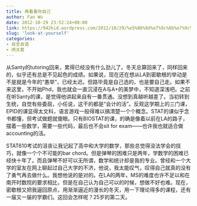 ```yaml
---
title: 再看看你自己
author: Fan Wu
date: 2012-10-29 23:52:24+00:00
link: https://942kid.wordpress.com/2012/10/29/%e5%86%8d%e7%9c%8b%e7%9c%8b%e4%bd%a0%e8%87%aa%e5%b7%b1/
slug: 'look-at-yourself'
categories:
- 自言自语
- 闹太套
---
```


从Santy的tutoring回来，累得已经没有什么劲儿了。冬天总算回来了，同样回来的，似乎还有总是不见起色的成绩。如果说，现在还在想从LA到密歇根的举动是不是就是今年的“愚举”，已经太迟。但路毕竟是自己选的，也是要自己走。如果不来这里，不开始Phd，我也就会一直沉浸在A与A+的美梦中，不知道深浅吧。之前在听Santy的课，是觉得他讲起来自有一番贯通。没想到真越听越差了。当初转到生统，自觉有些委屈，小任说，这干的都是“会计的活”。反观这学期上的三门课，EPID的课显得太文科，语言游戏一般得难以搞清楚一个个概念。STAT的课似乎念书都懂，但考试做题就傻眼。只有BIOSTAT的课，的确是像着以前在LA的路子，摆着一些数学，需要一些代码，最后也不会sit for exam——也许我也就适合做accounting的活。

STAT610考试的沮丧让我记起了高中和大学的数学，那些总觉得没法学会的技巧，就像一个个不可能的bar chord。但是弹琴的困难只是两年，学数学的困难已经快十年了。而且弹琴不好可以无所谓，数学和统计却是我的专业。曾经和一个大学的室友在网上聊起过自己大学的不济，他说，我太能叹气，叹得自己就真的没有了勇气再去做什么。我想他说的是对的。在LA的两年，MS的难度也许不足以和在南开时数院的要求相比，但是在自己认为自己可以的时候，想做不好也难。现在，密歇根又把我逼回原点，用渐渐逼近的漫长的冬天，用一下理论得多的课程，还有一届又一届的学霸们。这回会怎样呢？25岁的第二天。
